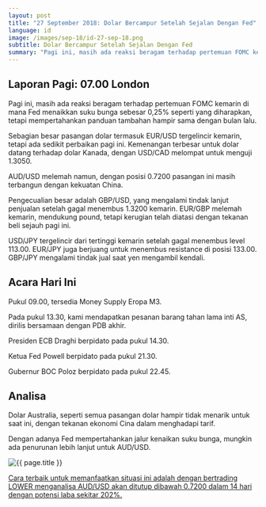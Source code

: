 ```yaml
---
layout: post
title: "27 September 2018: Dolar Bercampur Setelah Sejalan Dengan Fed"
language: id
image: /images/sep-18/id-27-sep-18.png
subtitle: Dolar Bercampur Setelah Sejalan Dengan Fed
summary: "Pagi ini, masih ada reaksi beragam terhadap pertemuan FOMC kemarin di mana Fed menaikkan suku bunga sebesar 0,25% seperti yang diharapkan, tetapi mempertahankan panduan tambahan hampir sama dengan bulan lalu"
---
```

## Laporan Pagi: 07.00 London

Pagi ini, masih ada reaksi beragam terhadap pertemuan FOMC kemarin di mana Fed menaikkan suku bunga sebesar 0,25% seperti yang diharapkan, tetapi mempertahankan panduan tambahan hampir sama dengan bulan lalu.

Sebagian besar pasangan dolar termasuk EUR/USD tergelincir kemarin, tetapi ada sedikit perbaikan pagi ini. Kemenangan terbesar untuk dolar datang terhadap dolar Kanada, dengan USD/CAD melompat untuk menguji 1.3050.

AUD/USD melemah namun, dengan posisi 0.7200 pasangan ini masih terbangun dengan kekuatan China.

Pengecualian besar adalah GBP/USD, yang mengalami tindak lanjut penjualan setelah gagal menembus 1.3200 kemarin. EUR/GBP melemah kemarin, mendukung pound, tetapi kerugian telah diatasi dengan tekanan beli sejauh pagi ini.

USD/JPY tergelincir dari tertinggi kemarin setelah gagal menembus level 113.00. EUR/JPY juga berjuang untuk menembus resistance di posisi 133.00. GBP/JPY mengalami tindak jual saat yen mengambil kendali.

## Acara Hari Ini

Pukul 09.00, tersedia Money Supply Eropa M3.

Pada pukul 13.30, kami mendapatkan pesanan barang tahan lama inti AS, dirilis bersamaan dengan PDB akhir.

Presiden ECB Draghi berpidato pada pukul 14.30.

Ketua Fed Powell berpidato pada pukul 21.30.

Gubernur BOC Poloz berpidato pada pukul 22.45.

## Analisa

Dolar Australia, seperti semua pasangan dolar hampir tidak menarik untuk saat ini, dengan tekanan ekonomi Cina dalam menghadapi tarif.

Dengan adanya Fed mempertahankan jalur kenaikan suku bunga, mungkin ada penurunan lebih lanjut untuk AUD/USD.

<img src="{{ site.url }}/images/sep-18/id-27-sep-18.png" alt="{{ page.title }}" title="{{ page.title }}">

<a href="%LINK%%currency=USD&market=forex&underlying=frxAUDUSD&formname=higherlower&duration_amount=14&duration_units=d&amount=10&amount_type=stake&expiry_type=duration&barrier=0.7200" target="_blank">Cara terbaik untuk memanfaatkan situasi ini adalah dengan bertrading LOWER menganalisa AUD/USD akan ditutup dibawah 0.7200 dalam 14 hari dengan potensi laba sekitar 202%.</a>
